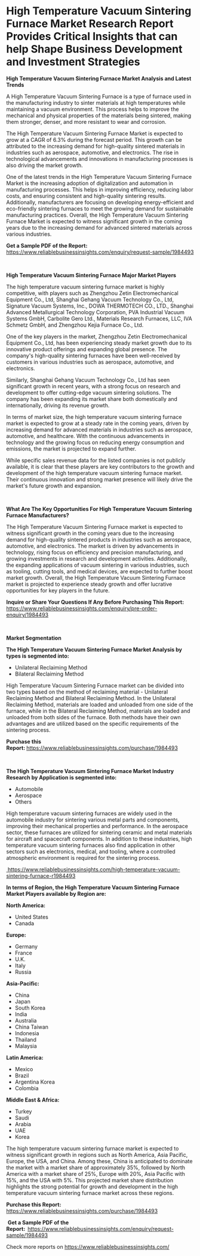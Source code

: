 <p><h1>High Temperature Vacuum Sintering Furnace Market Research Report Provides Critical Insights that can help Shape Business Development and Investment Strategies</h1></p><p><strong>High Temperature Vacuum Sintering Furnace Market Analysis and Latest Trends</strong></p>
<p><p>A High Temperature Vacuum Sintering Furnace is a type of furnace used in the manufacturing industry to sinter materials at high temperatures while maintaining a vacuum environment. This process helps to improve the mechanical and physical properties of the materials being sintered, making them stronger, denser, and more resistant to wear and corrosion.</p><p>The High Temperature Vacuum Sintering Furnace Market is expected to grow at a CAGR of 6.3% during the forecast period. This growth can be attributed to the increasing demand for high-quality sintered materials in industries such as aerospace, automotive, and electronics. The rise in technological advancements and innovations in manufacturing processes is also driving the market growth.</p><p>One of the latest trends in the High Temperature Vacuum Sintering Furnace Market is the increasing adoption of digitalization and automation in manufacturing processes. This helps in improving efficiency, reducing labor costs, and ensuring consistent and high-quality sintering results. Additionally, manufacturers are focusing on developing energy-efficient and eco-friendly sintering furnaces to meet the growing demand for sustainable manufacturing practices. Overall, the High Temperature Vacuum Sintering Furnace Market is expected to witness significant growth in the coming years due to the increasing demand for advanced sintered materials across various industries.</p></p>
<p><strong>Get a Sample PDF of the Report:&nbsp;</strong> <a href="https://www.reliablebusinessinsights.com/enquiry/request-sample/1984493">https://www.reliablebusinessinsights.com/enquiry/request-sample/1984493</a></p>
<p>&nbsp;</p>
<p><strong>High Temperature Vacuum Sintering Furnace Major Market Players</strong></p>
<p><p>The high temperature vacuum sintering furnace market is highly competitive, with players such as Zhengzhou Zetin Electromechanical Equipment Co., Ltd, Shanghai Gehang Vacuum Technology Co., Ltd, Signature Vacuum Systems, Inc., DOWA THERMOTECH CO., LTD., Shanghai Advanced Metallurgical Technology Corporation, PVA Industrial Vacuum Systems GmbH, Carbolite Gero Ltd., Materials Research Furnaces, LLC, IVA Schmetz GmbH, and Zhengzhou Kejia Furnace Co., Ltd.</p><p>One of the key players in the market, Zhengzhou Zetin Electromechanical Equipment Co., Ltd, has been experiencing steady market growth due to its innovative product offerings and expanding global presence. The company's high-quality sintering furnaces have been well-received by customers in various industries such as aerospace, automotive, and electronics.</p><p>Similarly, Shanghai Gehang Vacuum Technology Co., Ltd has seen significant growth in recent years, with a strong focus on research and development to offer cutting-edge vacuum sintering solutions. The company has been expanding its market share both domestically and internationally, driving its revenue growth.</p><p>In terms of market size, the high temperature vacuum sintering furnace market is expected to grow at a steady rate in the coming years, driven by increasing demand for advanced materials in industries such as aerospace, automotive, and healthcare. With the continuous advancements in technology and the growing focus on reducing energy consumption and emissions, the market is projected to expand further.</p><p>While specific sales revenue data for the listed companies is not publicly available, it is clear that these players are key contributors to the growth and development of the high temperature vacuum sintering furnace market. Their continuous innovation and strong market presence will likely drive the market's future growth and expansion.</p></p>
<p>&nbsp;</p>
<p><strong>What Are The Key Opportunities For High Temperature Vacuum Sintering Furnace Manufacturers?</strong></p>
<p><p>The High Temperature Vacuum Sintering Furnace market is expected to witness significant growth in the coming years due to the increasing demand for high-quality sintered products in industries such as aerospace, automotive, and electronics. The market is driven by advancements in technology, rising focus on efficiency and precision manufacturing, and growing investments in research and development activities. Additionally, the expanding applications of vacuum sintering in various industries, such as tooling, cutting tools, and medical devices, are expected to further boost market growth. Overall, the High Temperature Vacuum Sintering Furnace market is projected to experience steady growth and offer lucrative opportunities for key players in the future.</p></p>
<p><strong>Inquire or Share Your Questions If Any Before Purchasing This Report:</strong> <a href="https://www.reliablebusinessinsights.com/enquiry/pre-order-enquiry/1984493">https://www.reliablebusinessinsights.com/enquiry/pre-order-enquiry/1984493</a></p>
<p>&nbsp;</p>
<p><strong>Market Segmentation</strong></p>
<p><strong>The High Temperature Vacuum Sintering Furnace Market Analysis by types is segmented into:</strong></p>
<p><ul><li>Unilateral Reclaiming Method</li><li>Bilateral Reclaiming Method</li></ul></p>
<p><p>High Temperature Vacuum Sintering Furnace market can be divided into two types based on the method of reclaiming material - Unilateral Reclaiming Method and Bilateral Reclaiming Method. In the Unilateral Reclaiming Method, materials are loaded and unloaded from one side of the furnace, while in the Bilateral Reclaiming Method, materials are loaded and unloaded from both sides of the furnace. Both methods have their own advantages and are utilized based on the specific requirements of the sintering process.</p></p>
<p><strong>Purchase this Report:&nbsp;</strong><a href="https://www.reliablebusinessinsights.com/purchase/1984493">https://www.reliablebusinessinsights.com/purchase/1984493</a></p>
<p>&nbsp;</p>
<p><strong>The High Temperature Vacuum Sintering Furnace Market Industry Research by Application is segmented into:</strong></p>
<p><ul><li>Automobile</li><li>Aerospace</li><li>Others</li></ul></p>
<p><p>High temperature vacuum sintering furnaces are widely used in the automobile industry for sintering various metal parts and components, improving their mechanical properties and performance. In the aerospace sector, these furnaces are utilized for sintering ceramic and metal materials for aircraft and spacecraft components. In addition to these industries, high temperature vacuum sintering furnaces also find application in other sectors such as electronics, medical, and tooling, where a controlled atmospheric environment is required for the sintering process.</p></p>
<p><a href="https://www.reliablebusinessinsights.com/high-temperature-vacuum-sintering-furnace-r1984493">&nbsp;https://www.reliablebusinessinsights.com/high-temperature-vacuum-sintering-furnace-r1984493</a></p>
<p><strong>In terms of Region, the High Temperature Vacuum Sintering Furnace Market Players available by Region are:</strong></p>
<p>
    <p> <strong> North America: </strong>
        <ul>
            <li>United States</li>
            <li>Canada</li>
        </ul>
        </p> 
    <p> <strong> Europe: </strong>
        <ul>
            <li>Germany</li>
            <li>France</li>
            <li>U.K.</li>
            <li>Italy</li>
            <li>Russia</li>
        </ul>
        </p> 
    <p> <strong> Asia-Pacific: </strong>
        <ul>
            <li>China</li>
            <li>Japan</li>
            <li>South Korea</li>
            <li>India</li>
            <li>Australia</li>
            <li>China Taiwan</li>
            <li>Indonesia</li>
            <li>Thailand</li>
            <li>Malaysia</li>
        </ul>
        </p> 
    <p> <strong> Latin America: </strong>
        <ul>
            <li>Mexico</li>
            <li>Brazil</li>
            <li>Argentina Korea</li>
            <li>Colombia</li>
        </ul>
        </p> 
    <p> <strong> Middle East & Africa: </strong>
        <ul>
            <li>Turkey</li>
            <li>Saudi</li>
            <li>Arabia</li>
            <li>UAE</li>
            <li>Korea</li>
        </ul>
    </p>
    </p>
<p><p>The high temperature vacuum sintering furnace market is expected to witness significant growth in regions such as North America, Asia Pacific, Europe, the USA, and China. Among these, China is anticipated to dominate the market with a market share of approximately 35%, followed by North America with a market share of 25%, Europe with 20%, Asia Pacific with 15%, and the USA with 5%. This projected market share distribution highlights the strong potential for growth and development in the high temperature vacuum sintering furnace market across these regions.</p></p>
<p><strong>Purchase this Report: </strong><a href="https://www.reliablebusinessinsights.com/purchase/1984493">https://www.reliablebusinessinsights.com/purchase/1984493</a></p>
<p>&nbsp;<strong>Get a Sample PDF of the Report:&nbsp;&nbsp;</strong><a href="https://www.reliablebusinessinsights.com/enquiry/request-sample/1984493">https://www.reliablebusinessinsights.com/enquiry/request-sample/1984493</a></p>
<p><strong></strong></p>
<p>Check more reports on <a href="https://www.reliablebusinessinsights.com/">https://www.reliablebusinessinsights.com/</a></p>